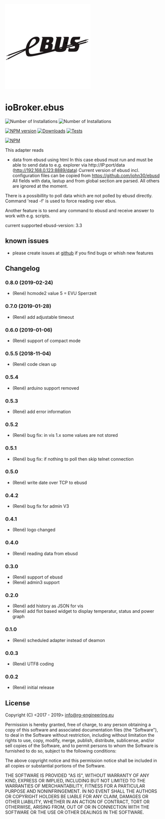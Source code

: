 ﻿![Logo](admin/ebus.png)
# ioBroker.ebus
![Number of Installations](http://iobroker.live/badges/ebus-installed.svg) ![Number of Installations](http://iobroker.live/badges/ebus-stable.svg) 

[![NPM version](https://img.shields.io/npm/v/iobroker.ebus.svg)](https://www.npmjs.com/package/iobroker.ebus)
[![Downloads](https://img.shields.io/npm/dm/iobroker.ebus.svg)](https://www.npmjs.com/package/iobroker.ebus)
[![Tests](https://travis-ci.org/rg-engineering/ioBroker.ebus.svg?branch=master)](https://travis-ci.org/rg-engineering/ioBroker.ebus)

[![NPM](https://nodei.co/npm/iobroker.ebus.png?downloads=true)](https://nodei.co/npm/iobroker.ebus/)

This adapter reads
- data from ebusd using html
In this case ebusd must run and must be able to send data to e.g. explorer via http://IP:port/data (http://192.168.0.123:8889/data)
Current version of ebusd incl. configuration files can be copied from https://github.com/john30/ebusd
All fields with data, lastup and from global section are parsed. All others are ignored at the moment. 

There is a possibillity to poll data which are not polled by ebusd directly. Command 'read -f' is used to force reading over ebus.  

Another feature is to send any command to ebusd and receive answer to work with e.g. scripts.

current supported ebusd-version: 3.3

## known issues
* please create issues at [github](https://github.com/rg-engineering/ioBroker.ebus/issues) if you find bugs or whish new features
   
## Changelog

### 0.8.0 (2019-02-24)
* (René) hcmode2 value 5 = EVU Sperrzeit

### 0.7.0 (2019-01-28)
* (René) add adjustable timeout

### 0.6.0 (2019-01-06)
* (René) support of compact mode

### 0.5.5 (2018-11-04)
* (René) code clean up

### 0.5.4
* (René) arduino support removed

### 0.5.3
* (René) add error information

### 0.5.2
* (René) bug fix: in vis 1.x some values are not stored

### 0.5.1
* (René) bug fix: if nothing to poll then skip telnet connection

### 0.5.0
* (René) write date over TCP to ebusd

### 0.4.2
* (René) bug fix for admin V3 

### 0.4.1 
* (René) logo changed 

### 0.4.0 
* (René) reading data from ebusd 

### 0.3.0 
* (René) support of ebusd 
* (René) admin3 support

### 0.2.0
* (René) add history as JSON for vis
* (René) add flot based widget to display temperatur, status and power graph

### 0.1.0
* (René) scheduled adapter instead of deamon

### 0.0.3
* (René) UTF8 coding

### 0.0.2
* (René) initial release

## License
Copyright (C) <2017 - 2019>  <info@rg-engineering.eu>

Permission is hereby granted, free of charge, to any person obtaining a copy of this software and associated documentation files (the "Software"), to deal in the Software without restriction, including without limitation the rights to use, copy, modify, merge, publish, distribute, sublicense, and/or sell copies of the Software, and to permit persons to whom the Software is furnished to do so, subject to the following conditions:

The above copyright notice and this permission notice shall be included in all copies or substantial portions of the Software.

THE SOFTWARE IS PROVIDED "AS IS", WITHOUT WARRANTY OF ANY KIND, EXPRESS OR IMPLIED, INCLUDING BUT NOT LIMITED TO THE WARRANTIES OF MERCHANTABILITY, FITNESS FOR A PARTICULAR PURPOSE AND NONINFRINGEMENT. IN NO EVENT SHALL THE AUTHORS OR COPYRIGHT HOLDERS BE LIABLE FOR ANY CLAIM, DAMAGES OR OTHER LIABILITY, WHETHER IN AN ACTION OF CONTRACT, TORT OR OTHERWISE, ARISING FROM, OUT OF OR IN CONNECTION WITH THE SOFTWARE OR THE USE OR OTHER DEALINGS IN THE SOFTWARE.





